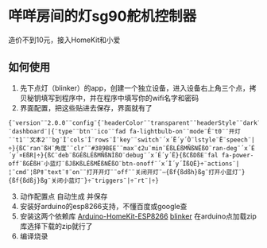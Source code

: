 # 咩咩房间的灯sg90舵机控制器
造价不到10元，接入HomeKit和小爱
## 如何使用
1. 先下点灯（blinker）的app，创建一个独立设备，进入设备右上角三个点，拷贝秘钥填写到程序中，并在程序中填写你的wifi名字和密码  
2. 界面配置，把这些贴进去保存，界面就有了
```
{¨version¨¨2.0.0¨¨config¨{¨headerColor¨¨transparent¨¨headerStyle¨¨dark¨¨background¨{¨img¨¨assets/img/headerbg.jpg¨¨isFull¨«}}¨dashboard¨|{¨type¨¨btn¨¨ico¨¨fad fa-lightbulb-on¨¨mode¨Ê¨t0¨¨开灯¨¨t1¨¨文本2¨¨bg¨Ì¨cols¨Í¨rows¨Í¨key¨¨switch¨´x´Ë´y´Ò¨lstyle¨Ë¨speech¨|÷}{ßC¨ran¨ßH¨角度¨¨clr¨¨#389BEE¨¨max¨¢2u¨min¨ÉßLÉßMÑßNËßO¨ran-deg¨´x´É´y´¤EßR|÷}{ßC¨deb¨ßGÉßLÉßMÑßNÌßO¨debug¨´x´É´y´Ë}{ßCßDßE¨fal fa-power-off¨ßGÊßH¨小蓝灯¨ßJßKßLÉßMËßNËßO¨btn-onoff¨´x´Ì´y´ÏßQÊ}÷¨actions¨|¦¨cmd¨¦ßP‡¨text¨‡¨on¨¨打开开灯¨¨off¨¨关闭开灯¨—{ßf{ßdßh}ßg¨打开小蓝灯¨}{ßf{ßdßj}ßg¨关闭小蓝灯¨}÷¨triggers¨|÷¨rt¨|÷}
```
3. 动作配置点 自动生成 并保存
4. 安装好arduino的esp8266支持，不懂百度或google查
5. 安装这两个依赖库 [Arduino-HomeKit-ESP8266](https://github.com/Mixiaoxiao/Arduino-HomeKit-ESP8266/archive/refs/heads/master.zip) [blinker](https://github.com/blinker-iot/blinker-library/archive/refs/heads/master.zip) 在arduino点加载zip库选择下载的zip就行了
6. 编译烧录
